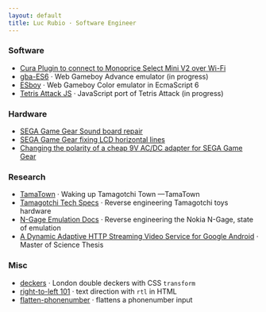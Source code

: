 ```yaml
---
layout: default
title: Luc Rubio · Software Engineer
---
```


### Software

* [Cura Plugin to connect to Monoprice Select Mini V2 over Wi-Fi](./mpsm2-cura-plugin.html)
* [gba-ES6](https://loociano.github.io/gba-ES6/) · Web Gameboy Advance emulator (in progress)
* [ESboy](https://esboy.loociano.com) · Web Gameboy Color emulator in EcmaScript 6
* [Tetris Attack JS](https://loociano.github.io/tetris-attack-ai/) · JavaScript port of Tetris Attack (in progress) 

### Hardware

* [SEGA Game Gear Sound board repair](https://imgur.com/a/5qy1zVO)
* [SEGA Game Gear fixing LCD horizontal lines](https://imgur.com/a/C0viddR)
* [Changing the polarity of a cheap 9V AC/DC adapter for SEGA Game Gear](https://imgur.com/a/HwOYssR)

### Research

* [TamaTown](https://github.com/loociano/tamatown) · Waking up Tamagotchi Town —TamaTown
* [Tamagotchi Tech Specs](https://tama.loociano.com) · Reverse engineering Tamagotchi toys hardware
* [N-Gage Emulation Docs](https://n-gage.loociano.com) · Reverse engineering the Nokia N-Gage, state of emulation
* [A Dynamic Adaptive HTTP Streaming Video Service for Google Android](https://loociano.com/master-thesis/) · Master of Science Thesis

### Misc

* [deckers](https://loociano.github.io/deckers) · London double deckers with CSS `transform`
* [right-to-left 101](https://loociano.github.io/right-to-left-html-101) · text direction with `rtl` in HTML
* [flatten-phonenumber](https://loociano.github.io/flatten-phonenumber/) · flattens a phonenumber input
